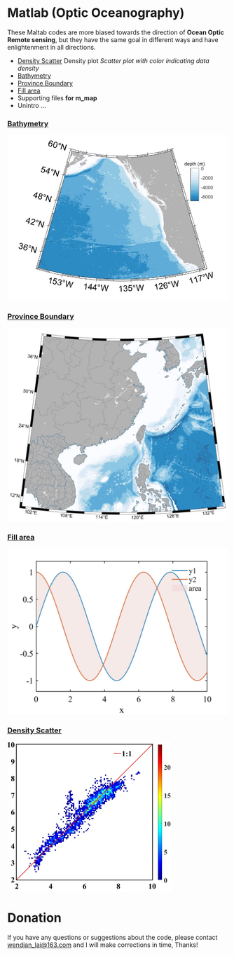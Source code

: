 # Matlab (Optic Oceanography)

These Maltab codes are more biased towards the direction of **Ocean Optic Remote sensing**, but they have the same goal in different ways and have enlightenment in all directions.

- [Density Scatter](Density_plot/hist2d_example.m)
   Density plot *Scatter plot with color indicating data density*
- [Bathymetry](M_map_example/bathymetry/bathymetry_example.m)
- [Province Boundary](M_map_example/province_boundary.m)
- [Fill area](FillArea/fill_color)
- Supporting files **for m_map**
- Unintro
   ...

### [Bathymetry](M_map_example/bathymetry/bathymetry_example.m)

![](bathymetry/bathymetry_example.jpg)

### [Province Boundary](M_map_example/province_boundary.m)

![](province_boundary/provinces_example.jpg)

### [Fill area](fillArea/fill_color)

![](FillArea/fill_area.jpg)

### [Density Scatter](Density_plot/hist2d_example.m)

<img src="Density_plot/density.jpg" style="zoom:50%;" />



# Donation

If you have any questions or suggestions about the code, please contact wendian_lai@163.com and I will make corrections in time, Thanks!


